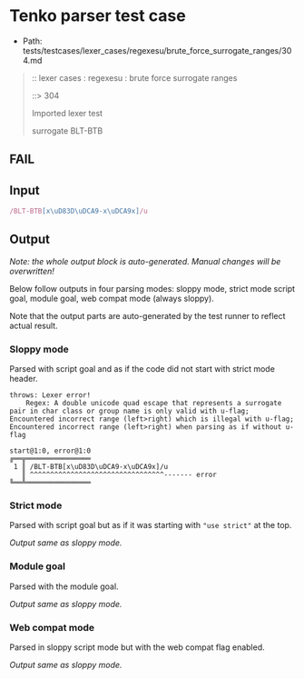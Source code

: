 # Tenko parser test case

- Path: tests/testcases/lexer_cases/regexesu/brute_force_surrogate_ranges/304.md

> :: lexer cases : regexesu : brute force surrogate ranges
>
> ::> 304
>
> Imported lexer test
>
> surrogate BLT-BTB

## FAIL

## Input

`````js
/BLT-BTB[x\uD83D\uDCA9-x\uDCA9x]/u
`````

## Output

_Note: the whole output block is auto-generated. Manual changes will be overwritten!_

Below follow outputs in four parsing modes: sloppy mode, strict mode script goal, module goal, web compat mode (always sloppy).

Note that the output parts are auto-generated by the test runner to reflect actual result.

### Sloppy mode

Parsed with script goal and as if the code did not start with strict mode header.

`````
throws: Lexer error!
    Regex: A double unicode quad escape that represents a surrogate pair in char class or group name is only valid with u-flag; Encountered incorrect range (left>right) which is illegal with u-flag; Encountered incorrect range (left>right) when parsing as if without u-flag

start@1:0, error@1:0
╔══╦════════════════
 1 ║ /BLT-BTB[x\uD83D\uDCA9-x\uDCA9x]/u
   ║ ^^^^^^^^^^^^^^^^^^^^^^^^^^^^^^^^^------- error
╚══╩════════════════

`````

### Strict mode

Parsed with script goal but as if it was starting with `"use strict"` at the top.

_Output same as sloppy mode._

### Module goal

Parsed with the module goal.

_Output same as sloppy mode._

### Web compat mode

Parsed in sloppy script mode but with the web compat flag enabled.

_Output same as sloppy mode._
